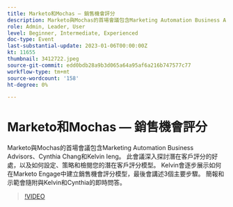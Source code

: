 ```yaml
---
title: Marketo和Mochas — 銷售機會評分
description: Marketo與Mochas的首場會議包含Marketing Automation Business Advisors、Cynthia Chang和Kelvin Ieng。 此會議深入探討潛在客戶評分的好處，以及如何設定、策略和檢閱您的潛在客戶評分模型。 Kelvin會逐步展示如何在Marketo Engage中建立銷售機會評分模型，最後會講述3個主要步驟。 簡報和示範會隨附與Kelvin和Cynthia的即時問答。
role: Admin, Leader, User
level: Beginner, Intermediate, Experienced
doc-type: Event
last-substantial-update: 2023-01-06T00:00:00Z
kt: 11655
thumbnail: 3412722.jpeg
source-git-commit: edd0bdb28a9b3d065a64a95af6a216b747577c77
workflow-type: tm+mt
source-wordcount: '158'
ht-degree: 0%

---
```


# Marketo和Mochas — 銷售機會評分

Marketo與Mochas的首場會議包含Marketing Automation Business Advisors、Cynthia Chang和Kelvin Ieng。 此會議深入探討潛在客戶評分的好處，以及如何設定、策略和檢閱您的潛在客戶評分模型。 Kelvin會逐步展示如何在Marketo Engage中建立銷售機會評分模型，最後會講述3個主要步驟。 簡報和示範會隨附與Kelvin和Cynthia的即時問答。

>[!VIDEO](https://video.tv.adobe.com/v/3412722/?quality=12&learn=on)